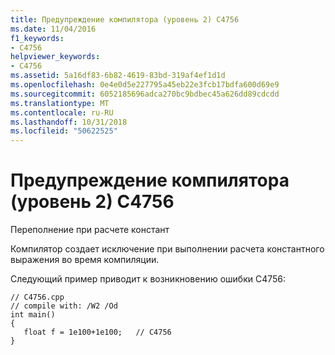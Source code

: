 ```yaml
---
title: Предупреждение компилятора (уровень 2) C4756
ms.date: 11/04/2016
f1_keywords:
- C4756
helpviewer_keywords:
- C4756
ms.assetid: 5a16df83-6b82-4619-83bd-319af4ef1d1d
ms.openlocfilehash: 0e4e0d5e227795a45eb22e3fcb17bdfa600d69e9
ms.sourcegitcommit: 6052185696adca270bc9bdbec45a626dd89cdcdd
ms.translationtype: MT
ms.contentlocale: ru-RU
ms.lasthandoff: 10/31/2018
ms.locfileid: "50622525"
---
```

# <a name="compiler-warning-level-2-c4756"></a>Предупреждение компилятора (уровень 2) C4756

Переполнение при расчете констант

Компилятор создает исключение при выполнении расчета константного выражения во время компиляции.

Следующий пример приводит к возникновению ошибки C4756:

```
// C4756.cpp
// compile with: /W2 /Od
int main()
{
   float f = 1e100+1e100;   // C4756
}
```